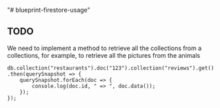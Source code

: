"# blueprint-firestore-usage" 

## TODO

We need to implement a method to retrieve all the collections from a collections, for example, to retrieve all the pictures from the animals

```
db.collection("restaurants").doc("123").collection("reviews").get()
.then(querySnapshot => {
    querySnapshot.forEach(doc => {
        console.log(doc.id, " => ", doc.data());
    });
});
```
